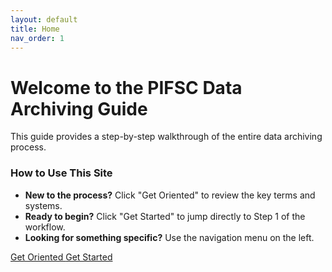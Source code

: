 ```yaml
---
layout: default
title: Home
nav_order: 1
---
```


# Welcome to the PIFSC Data Archiving Guide

This guide provides a step-by-step walkthrough of the entire data archiving process.

### How to Use This Site

* **New to the process?** Click "Get Oriented" to review the key terms and systems.
* **Ready to begin?** Click "Get Started" to jump directly to Step 1 of the workflow.
* **Looking for something specific?** Use the navigation menu on the left.

<a href="{{ '/docs/The-Basics.html' | relative_url }}" class="btn btn-custom fs-5 mb-4 mb-md-0">
  Get Oriented
</a>
<a href="{{ '/docs/Step-1-Planning.html' | relative_url }}" class="btn btn-custom fs-5 mb-4 mb-md-0">
  Get Started 
</a>
